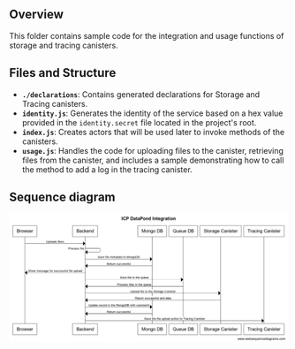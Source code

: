 ## Overview

This folder contains sample code for the integration and usage functions of storage and tracing canisters.

## Files and Structure

- **`./declarations`**: Contains generated declarations for Storage and Tracing canisters.
- **`identity.js`**: Generates the identity of the service based on a hex value provided in the `identity.secret` file located in the project's root.
- **`index.js`**: Creates actors that will be used later to invoke methods of the canisters.
- **`usage.js`**: Handles the code for uploading files to the canister, retrieving files from the canister, and includes a sample demonstrating how to call the method to add a log in the tracing canister.

## Sequence diagram

![Sequence Diagram](./flow.png)

